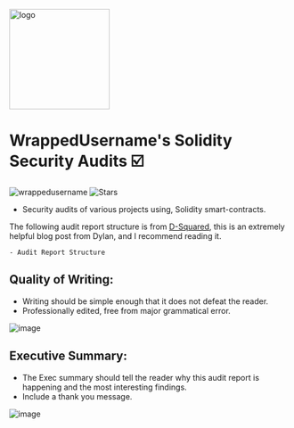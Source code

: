 <p align="left">
<img src="https://user-images.githubusercontent.com/104662990/198140633-e88c048d-0b46-4620-8005-6f4c7080edbb.png" alt="logo" width="180" height="180" />
<h1 align="left">WrappedUsername's Solidity Security Audits ☑️</h1>
</p>


<p align="left"> 
<img src="https://komarev.com/ghpvc/?username=Solidity-Security-Audits&label=Repository%20views&color=f79952&style=flat" alt="wrappedusername" /> 
<img alt="Stars" src="https://img.shields.io/github/stars/WrappedUsername/Solidity-Security-Audits?style=flat-square&labelColor=343b41"/>
</p>

- Security audits of various projects using, Solidity smart-contracts.

The following audit report structure is from [D-Squared](https://www.dylandavis.net/blog/2022/06/12/the-ideal-audit-report/), this is an extremely
helpful blog post from Dylan, and I recommend reading it.

    - Audit Report Structure

## Quality of Writing:
- Writing should be simple enough that it does not defeat the reader.
- Professionally edited, free from major grammatical error.

![image](https://user-images.githubusercontent.com/104662990/198148926-28e54a84-9866-48f1-a402-80664cd8f73a.png)

## Executive Summary:
- The Exec summary should tell the reader why this audit report is happening and the most interesting findings.
- Include a thank you message.

![image](https://user-images.githubusercontent.com/104662990/198149253-a19577c4-6e5c-427e-a1f8-ef35ca5ed926.png)
